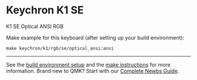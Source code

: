 # Keychron K1 SE

K1 SE Optical ANSI RGB

Make example for this keyboard (after setting up your build environment):

    make keychron/k1/rgb/se/optical_ansi:ansi

* * *
See the [build environment setup](https://docs.qmk.fm/#/getting_started_build_tools) and the [make instructions](https://docs.qmk.fm/#/getting_started_make_guide) for more information. Brand new to QMK? Start with our [Complete Newbs Guide](https://docs.qmk.fm/#/newbs).
